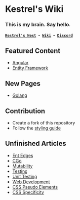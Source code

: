 # Kestrel's Wiki

### This is my brain. Say hello.
**[`Kestrel's Nest`](https://kestrelsnest.gg) &nbsp;-&nbsp; [`Wiki`](https://wiki.kestrelsnest.gg) &nbsp;-&nbsp; [`Discord`](https://discord.kestrelsnest.gg)**

## Featured Content
- [Angular](./Development/Frontend/Web/Angular/angular.md)
- [Entity Framework](./Development/Backend/Database/EntityFramework/entity-framework.md)

## New Pages
- [Golang](./Development/Languages/Golang/golang.md)

## Contribution
- Create a fork of this repository
- Follow the [styling guide](./Meta/styling-guide.md)

## Unfinished Articles
- [Ent Edges](./Development/Languages/Golang/Ent/edges.md)
- [CGo](./Development/Languages/Golang/cgo.md)
- [Mutability](./Development/Concepts/mutability.md)
- [Testing](./Development/Concepts/Testing/testing.md)
- [Unit Testing](./Development/Concepts/Testing/unit-testing.md)
- [Web Development](./Development/Frontend/Web/web-development.md)
- [CSS Pseudo Elements](./Development/Frontend/Web/CSS/pseudo-elements.md)
- [CSS Specificity](./Development/Frontend/Web/CSS/specificity.md)